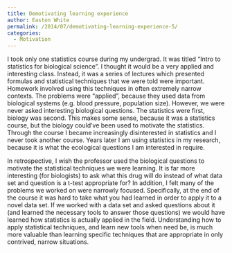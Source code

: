 ```yaml
---
title: Demotivating learning experience
author: Easton White
permalink: /2014/07/demotivating-learning-experience-5/
categories:
  - Motivation
---
```

I took only one statistics course during my undergrad. It was titled “Intro to statistics for biological science”. I thought it would be a very applied and interesting class. Instead, it was a series of lectures which presented formulas and statistical techniques that we were told were important. Homework involved using this techniques in often extremely narrow contexts. The problems were “applied”, because they used data from biological systems (e.g. blood pressure, population size). However, we were never asked interesting biological questions. The statistics were first, biology was second. This makes some sense, because it was a statistics course, but the biology could’ve been used to motivate the statistics. Through the course I became increasingly disinterested in statistics and I never took another course. Years later I am using statistics in my research, because it is what the ecological questions I am interested in require.

In retrospective, I wish the professor used the biological questions to motivate the statistical techniques we were learning. It is far more interesting (for biologists) to ask what this drug will do instead of what data set and question is a t-test appropriate for? In addition, I felt many of the problems we worked on were narrowly focused. Specifically, at the end of the course it was hard to take what you had learned in order to apply it to a novel data set. If we worked with a data set and asked questions about it (and learned the necessary tools to answer those questions) we would have learned how statistics is actually applied in the field. Understanding how to apply statistical techniques, and learn new tools when need be, is much more valuable than learning specific techniques that are appropriate in only contrived, narrow situations.
